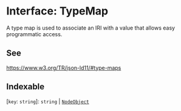 # Interface: TypeMap

A type map is used to associate an IRI with a value that allows easy programmatic access.

## See

https://www.w3.org/TR/json-ld11/#type-maps

## Indexable

 \[`key`: `string`\]: `string` \| [`NodeObject`](NodeObject.md)
